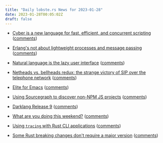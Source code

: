 ```yaml
---
title: "Daily lobste.rs News for 2023-01-28"
date: 2023-01-28T00:05:02Z
draft: false
---
```






- [Cyber is a new language for fast, efficient, and concurrent scripting](https://cyberscript.dev/)
  ([comments](https://lobste.rs/s/v8edeu/cyber_is_new_language_for_fast_efficient))



- [Erlang's not about lightweight processes and message passing](https://github.com/stevana/armstrong-distributed-systems/blob/main/docs/erlang-is-not-about.md)
  ([comments](https://lobste.rs/s/7dguth/erlang_s_not_about_lightweight_processes))



- [Natural language is the lazy user interface](https://austinhenley.com/blog/naturallanguageui.html)
  ([comments](https://lobste.rs/s/h3ypje/natural_language_is_lazy_user_interface))



- [Netheads vs. bellheads redux: the strange victory of SIP over the telephone network](https://www.devever.net/~hl/sip-victory)
  ([comments](https://lobste.rs/s/ny6nqf/netheads_vs_bellheads_redux_strange))



- [Elite for Emacs](https://www.salkosuo.net/2015/10/22/elite-for-emacs.html)
  ([comments](https://lobste.rs/s/doaopo/elite_for_emacs))



- [Using Sourcegraph to discover non-NPM JS projects](https://www.stackaid.us/blog/using-sourcegraph-to-discovery-non-npm-js-projects)
  ([comments](https://lobste.rs/s/8fbsxz/using_sourcegraph_discover_non_npm_js))



- [Darklang Release 9](https://blog.darklang.com/darklang-release-9/)
  ([comments](https://lobste.rs/s/6few0w/darklang_release_9))



- [What are you doing this weekend?]()
  ([comments](https://lobste.rs/s/8pgekl/what_are_you_doing_this_weekend))



- [Using `tracing` with Rust CLI applications](https://blog.waleedkhan.name/tracing-rust-cli-apps/)
  ([comments](https://lobste.rs/s/ox9je5/using_tracing_with_rust_cli_applications))



- [Some Rust breaking changes don't require a major version](https://predr.ag/blog/some-rust-breaking-changes-do-not-require-major-version/)
  ([comments](https://lobste.rs/s/pvwcvo/some_rust_breaking_changes_don_t_require))


